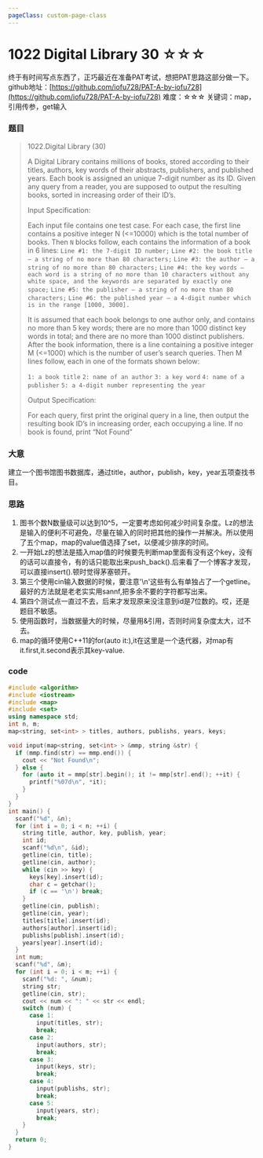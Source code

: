 ```yaml
---
pageClass: custom-page-class
---
```


# 1022 Digital Library 30 ☆☆☆

终于有时间写点东西了，正巧最近在准备PAT考试，想把PAT思路这部分做一下。
github地址：[https://github.com/iofu728/PAT-A-by-iofu728](https://github.com/iofu728/PAT-A-by-iofu728)
难度：☆☆☆
关键词：map，引用传参，get输入
### 题目

> 1022.Digital Library (30)
>
> A Digital Library contains millions of books, stored according to their titles, authors, key words of their abstracts, publishers, and published years. Each book is assigned an unique 7-digit number as its ID. Given any query from a reader, you are supposed to output the resulting books, sorted in increasing order of their ID’s.
>
> Input Specification:
>
> Each input file contains one test case. For each case, the first line contains a positive integer N (<=10000) which is the total number of books. Then `N` blocks follow, each contains the information of a book in 6 lines:
> `Line #1: the 7-digit ID number;`
> `Line #2: the book title — a string of no more than 80 characters;`
> `Line #3: the author — a string of no more than 80 characters;`
> `Line #4: the key words — each word is a string of no more than 10 characters without any white space, and the keywords are separated by exactly one space;`
> `Line #5: the publisher — a string of no more than 80 characters;`
> `Line #6: the published year — a 4-digit number which is in the range [1000, 3000].`
>
> It is assumed that each book belongs to one author only, and contains no more than 5 key words; there are no more than 1000 distinct key words in total; and there are no more than 1000 distinct publishers.
> After the book information, there is a line containing a positive integer M (<=1000) which is the number of user’s search queries. Then M lines follow, each in one of the formats shown below:
>
> `1: a book title`
> `2: name of an author`
> `3: a key word`
> `4: name of a publisher`
> `5: a 4-digit number representing the year`
>
> Output Specification:
>
> For each query, first print the original query in a line, then output the resulting book ID’s in increasing order, each occupying a line. If no book is found, print “Not Found”

### 大意

建立一个图书馆图书数据库，通过title，author，publish，key，year五项查找书目。

### 思路

1. 图书个数N数量级可以达到10^5，一定要考虑如何减少时间复杂度。Lz的想法是输入的便利不可避免，尽量在输入的同时把其他的操作一并解决。所以使用了五个map，map的value值选择了set，以便减少排序的时间。
2. 一开始Lz的想法是插入map值的时候要先判断map里面有没有这个key，没有的话可以直接令，有的话只能取出来push_back().后来看了一个博客才发现，可以直接insert().顿时觉得茅塞顿开。
3. 第三个使用cin输入数据的时候，要注意'\n'这些有么有单独占了一个getline。最好的方法就是老老实实用sannf,把多余不要的字符都写出来。
4. 第四个测试点一直过不去，后来才发现原来没注意到id是7位数的。哎，还是题目不敏感。
5. 使用函数时，当数据量大的时候，尽量用&引用，否则时间复杂度太大，过不去。
6. map的循环使用C++11的for(auto it:),it在这里是一个迭代器，对map有it.first,it.second表示其key-value.

### code
```cpp
#include <algorithm>
#include <iostream>
#include <map>
#include <set>
using namespace std;
int n, m;
map<string, set<int> > titles, authors, publishs, years, keys;

void input(map<string, set<int> > &mmp, string &str) {
  if (mmp.find(str) == mmp.end()) {
    cout << "Not Found\n";
  } else {
    for (auto it = mmp[str].begin(); it != mmp[str].end(); ++it) {
      printf("%07d\n", *it);
    }
  }
}
int main() {
  scanf("%d", &n);
  for (int i = 0; i < n; ++i) {
    string title, author, key, publish, year;
    int id;
    scanf("%d\n", &id);
    getline(cin, title);
    getline(cin, author);
    while (cin >> key) {
      keys[key].insert(id);
      char c = getchar();
      if (c == '\n') break;
    }
    getline(cin, publish);
    getline(cin, year);
    titles[title].insert(id);
    authors[author].insert(id);
    publishs[publish].insert(id);
    years[year].insert(id);
  }
  int num;
  scanf("%d", &m);
  for (int i = 0; i < m; ++i) {
    scanf("%d: ", &num);
    string str;
    getline(cin, str);
    cout << num << ": " << str << endl;
    switch (num) {
      case 1:
        input(titles, str);
        break;
      case 2:
        input(authors, str);
        break;
      case 3:
        input(keys, str);
        break;
      case 4:
        input(publishs, str);
        break;
      case 5:
        input(years, str);
        break;
    }
  }
  return 0;
}

```
